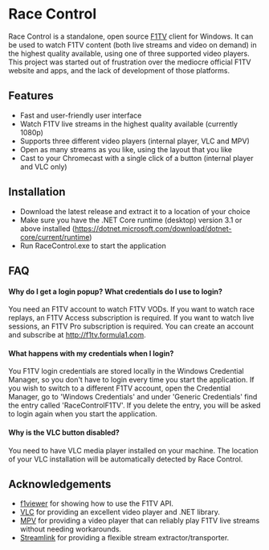 # Race Control
Race Control is a standalone, open source [F1TV](https://f1tv.formula1.com) client for Windows. It can be used to watch F1TV content (both live streams and video on demand) in the highest quality available, using one of three supported video players. This project was started out of frustration over the mediocre official F1TV website and apps, and the lack of development of those platforms.

## Features
* Fast and user-friendly user interface
* Watch F1TV live streams in the highest quality available (currently 1080p)
* Supports three different video players (internal player, VLC and MPV)
* Open as many streams as you like, using the layout that you like
* Cast to your Chromecast with a single click of a button (internal player and VLC only)

## Installation
* Download the latest release and extract it to a location of your choice
* Make sure you have the .NET Core runtime (desktop) version 3.1 or above installed (https://dotnet.microsoft.com/download/dotnet-core/current/runtime)
* Run RaceControl.exe to start the application

## FAQ
#### Why do I get a login popup? What credentials do I use to login?
You need an F1TV account to watch F1TV VODs. If you want to watch race replays, an F1TV Access subscription is required. If you want to watch live sessions, an F1TV Pro subscription is required. You can create an account and subscribe at http://f1tv.formula1.com.

#### What happens with my credentials when I login?
You F1TV login credentials are stored locally in the Windows Credential Manager, so you don't have to login every time you start the application. If you wish to switch to a different F1TV account, open the Credential Manager, go to 'Windows Credentials' and under 'Generic Credentials' find the entry called 'RaceControlF1TV'. If you delete the entry, you will be asked to login again when you start the application.

#### Why is the VLC button disabled?
You need to have VLC media player installed on your machine. The location of your VLC installation will be automatically detected by Race Control.

## Acknowledgements
* [f1viewer](https://github.com/SoMuchForSubtlety/f1viewer) for showing how to use the F1TV API.
* [VLC](https://www.videolan.org/vlc) for providing an excellent video player and .NET library.
* [MPV](https://mpv.io) for providing a video player that can reliably play F1TV live streams without needing workarounds.
* [Streamlink](https://streamlink.github.io) for providing a flexible stream extractor/transporter.
